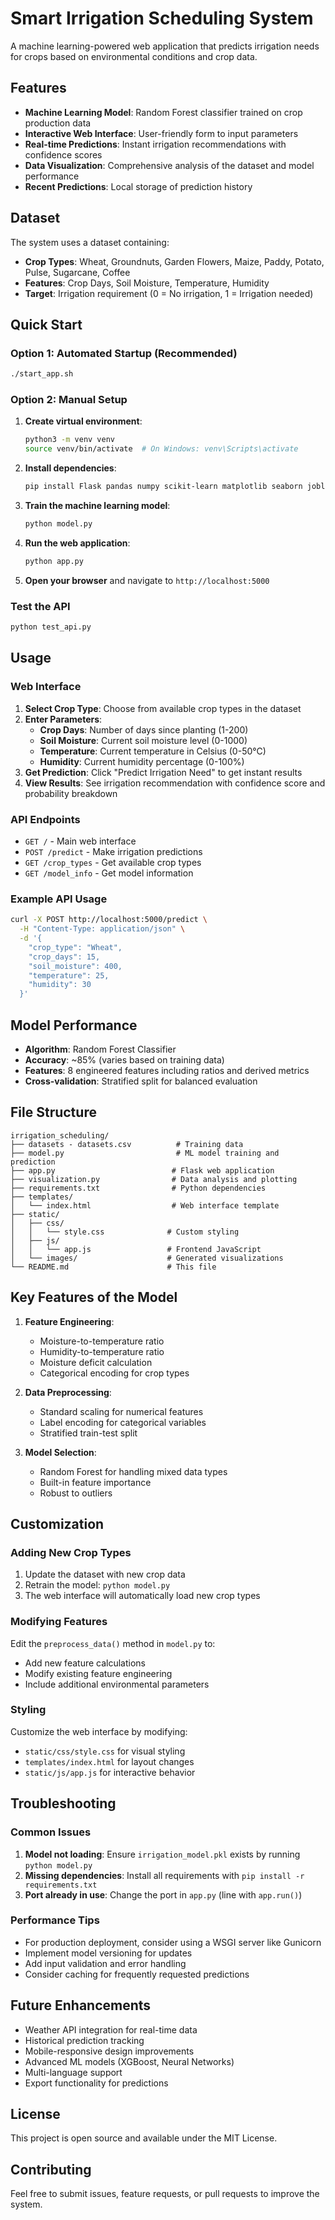 # Smart Irrigation Scheduling System

A machine learning-powered web application that predicts irrigation needs for crops based on environmental conditions and crop data.

## Features

- **Machine Learning Model**: Random Forest classifier trained on crop production data
- **Interactive Web Interface**: User-friendly form to input parameters
- **Real-time Predictions**: Instant irrigation recommendations with confidence scores
- **Data Visualization**: Comprehensive analysis of the dataset and model performance
- **Recent Predictions**: Local storage of prediction history

## Dataset

The system uses a dataset containing:
- **Crop Types**: Wheat, Groundnuts, Garden Flowers, Maize, Paddy, Potato, Pulse, Sugarcane, Coffee
- **Features**: Crop Days, Soil Moisture, Temperature, Humidity
- **Target**: Irrigation requirement (0 = No irrigation, 1 = Irrigation needed)

## Quick Start

### Option 1: Automated Startup (Recommended)
```bash
./start_app.sh
```

### Option 2: Manual Setup

1. **Create virtual environment**:
   ```bash
   python3 -m venv venv
   source venv/bin/activate  # On Windows: venv\Scripts\activate
   ```

2. **Install dependencies**:
   ```bash
   pip install Flask pandas numpy scikit-learn matplotlib seaborn joblib
   ```

3. **Train the machine learning model**:
   ```bash
   python model.py
   ```

4. **Run the web application**:
   ```bash
   python app.py
   ```

5. **Open your browser** and navigate to `http://localhost:5000`

### Test the API
```bash
python test_api.py
```

## Usage

### Web Interface

1. **Select Crop Type**: Choose from available crop types in the dataset
2. **Enter Parameters**:
   - **Crop Days**: Number of days since planting (1-200)
   - **Soil Moisture**: Current soil moisture level (0-1000)
   - **Temperature**: Current temperature in Celsius (0-50°C)
   - **Humidity**: Current humidity percentage (0-100%)
3. **Get Prediction**: Click "Predict Irrigation Need" to get instant results
4. **View Results**: See irrigation recommendation with confidence score and probability breakdown

### API Endpoints

- `GET /` - Main web interface
- `POST /predict` - Make irrigation predictions
- `GET /crop_types` - Get available crop types
- `GET /model_info` - Get model information

### Example API Usage

```bash
curl -X POST http://localhost:5000/predict \
  -H "Content-Type: application/json" \
  -d '{
    "crop_type": "Wheat",
    "crop_days": 15,
    "soil_moisture": 400,
    "temperature": 25,
    "humidity": 30
  }'
```

## Model Performance

- **Algorithm**: Random Forest Classifier
- **Accuracy**: ~85% (varies based on training data)
- **Features**: 8 engineered features including ratios and derived metrics
- **Cross-validation**: Stratified split for balanced evaluation

## File Structure

```
irrigation_scheduling/
├── datasets - datasets.csv          # Training data
├── model.py                         # ML model training and prediction
├── app.py                          # Flask web application
├── visualization.py                # Data analysis and plotting
├── requirements.txt                # Python dependencies
├── templates/
│   └── index.html                  # Web interface template
├── static/
│   ├── css/
│   │   └── style.css              # Custom styling
│   ├── js/
│   │   └── app.js                 # Frontend JavaScript
│   └── images/                    # Generated visualizations
└── README.md                      # This file
```

## Key Features of the Model

1. **Feature Engineering**:
   - Moisture-to-temperature ratio
   - Humidity-to-temperature ratio
   - Moisture deficit calculation
   - Categorical encoding for crop types

2. **Data Preprocessing**:
   - Standard scaling for numerical features
   - Label encoding for categorical variables
   - Stratified train-test split

3. **Model Selection**:
   - Random Forest for handling mixed data types
   - Built-in feature importance
   - Robust to outliers

## Customization

### Adding New Crop Types

1. Update the dataset with new crop data
2. Retrain the model: `python model.py`
3. The web interface will automatically load new crop types

### Modifying Features

Edit the `preprocess_data()` method in `model.py` to:
- Add new feature calculations
- Modify existing feature engineering
- Include additional environmental parameters

### Styling

Customize the web interface by modifying:
- `static/css/style.css` for visual styling
- `templates/index.html` for layout changes
- `static/js/app.js` for interactive behavior

## Troubleshooting

### Common Issues

1. **Model not loading**: Ensure `irrigation_model.pkl` exists by running `python model.py`
2. **Missing dependencies**: Install all requirements with `pip install -r requirements.txt`
3. **Port already in use**: Change the port in `app.py` (line with `app.run()`)

### Performance Tips

- For production deployment, consider using a WSGI server like Gunicorn
- Implement model versioning for updates
- Add input validation and error handling
- Consider caching for frequently requested predictions

## Future Enhancements

- Weather API integration for real-time data
- Historical prediction tracking
- Mobile-responsive design improvements
- Advanced ML models (XGBoost, Neural Networks)
- Multi-language support
- Export functionality for predictions

## License

This project is open source and available under the MIT License.

## Contributing

Feel free to submit issues, feature requests, or pull requests to improve the system.
